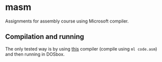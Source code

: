 # masm
Assignments for assembly course using Microsoft compiler.

## Compilation and running
The only tested way is by using [this](http://home.agh.edu.pl/~dlugopol/asm/masm.zip) compiler (compile using `ml code.asm`) and then running in DOSbox.
